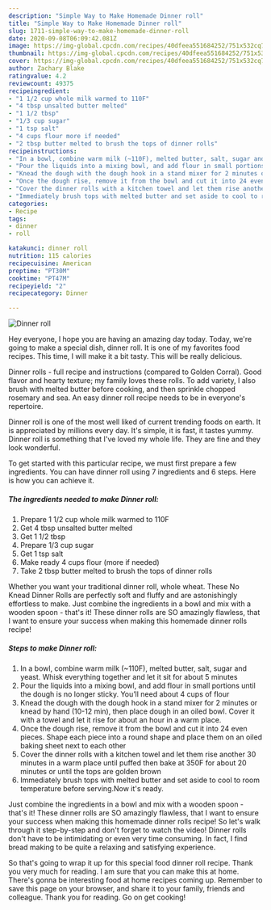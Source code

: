 ```yaml
---
description: "Simple Way to Make Homemade Dinner roll"
title: "Simple Way to Make Homemade Dinner roll"
slug: 1711-simple-way-to-make-homemade-dinner-roll
date: 2020-09-08T06:09:42.081Z
image: https://img-global.cpcdn.com/recipes/40dfeea551684252/751x532cq70/dinner-roll-recipe-main-photo.jpg
thumbnail: https://img-global.cpcdn.com/recipes/40dfeea551684252/751x532cq70/dinner-roll-recipe-main-photo.jpg
cover: https://img-global.cpcdn.com/recipes/40dfeea551684252/751x532cq70/dinner-roll-recipe-main-photo.jpg
author: Zachary Blake
ratingvalue: 4.2
reviewcount: 49375
recipeingredient:
- "1 1/2 cup whole milk warmed to 110F"
- "4 tbsp unsalted butter melted"
- "1 1/2 tbsp"
- "1/3 cup sugar"
- "1 tsp salt"
- "4 cups flour more if needed"
- "2 tbsp butter melted to brush the tops of dinner rolls"
recipeinstructions:
- "In a bowl, combine warm milk (~110F), melted butter, salt, sugar and yeast. Whisk everything together and let it sit for about 5 minutes"
- "Pour the liquids into a mixing bowl, and add flour in small portions until the dough is no longer sticky. You’ll need about 4 cups of flour"
- "Knead the dough with the dough hook in a stand mixer for 2 minutes or knead by hand (10-12 min), then place dough in an oiled bowl. Cover it with a towel and let it rise for about an hour in a warm place."
- "Once the dough rise, remove it from the bowl and cut it into 24 even pieces. Shape each piece into a round shape and place them on an oiled baking sheet next to each other"
- "Cover the dinner rolls with a kitchen towel and let them rise another 30 minutes in a warm place until puffed then bake at 350F for about 20 minutes or until the tops are golden brown"
- "Immediately brush tops with melted butter and set aside to cool to room temperature before serving.Now it&#39;s ready."
categories:
- Recipe
tags:
- dinner
- roll

katakunci: dinner roll 
nutrition: 115 calories
recipecuisine: American
preptime: "PT30M"
cooktime: "PT47M"
recipeyield: "2"
recipecategory: Dinner

---
```



![Dinner roll](https://img-global.cpcdn.com/recipes/40dfeea551684252/751x532cq70/dinner-roll-recipe-main-photo.jpg)

Hey everyone, I hope you are having an amazing day today. Today, we're going to make a special dish, dinner roll. It is one of my favorites food recipes. This time, I will make it a bit tasty. This will be really delicious.

Dinner rolls - full recipe and instructions (compared to Golden Corral). Good flavor and hearty texture; my family loves these rolls. To add variety, I also brush with melted butter before cooking, and then sprinkle chopped rosemary and sea. An easy dinner roll recipe needs to be in everyone&#39;s repertoire.

Dinner roll is one of the most well liked of current trending foods on earth. It is appreciated by millions every day. It's simple, it is fast, it tastes yummy. Dinner roll is something that I've loved my whole life. They are fine and they look wonderful.


To get started with this particular recipe, we must first prepare a few ingredients. You can have dinner roll using 7 ingredients and 6 steps. Here is how you can achieve it.

<!--inarticleads1-->

##### The ingredients needed to make Dinner roll:

1. Prepare 1 1/2 cup whole milk warmed to 110F
1. Get 4 tbsp unsalted butter melted
1. Get 1 1/2 tbsp
1. Prepare 1/3 cup sugar
1. Get 1 tsp salt
1. Make ready 4 cups flour (more if needed)
1. Take 2 tbsp butter melted to brush the tops of dinner rolls


Whether you want your traditional dinner roll, whole wheat. These No Knead Dinner Rolls are perfectly soft and fluffy and are astonishingly effortless to make. Just combine the ingredients in a bowl and mix with a wooden spoon - that&#39;s it! These dinner rolls are SO amazingly flawless, that I want to ensure your success when making this homemade dinner rolls recipe! 

<!--inarticleads2-->

##### Steps to make Dinner roll:

1. In a bowl, combine warm milk (~110F), melted butter, salt, sugar and yeast. Whisk everything together and let it sit for about 5 minutes
1. Pour the liquids into a mixing bowl, and add flour in small portions until the dough is no longer sticky. You’ll need about 4 cups of flour
1. Knead the dough with the dough hook in a stand mixer for 2 minutes or knead by hand (10-12 min), then place dough in an oiled bowl. Cover it with a towel and let it rise for about an hour in a warm place.
1. Once the dough rise, remove it from the bowl and cut it into 24 even pieces. Shape each piece into a round shape and place them on an oiled baking sheet next to each other
1. Cover the dinner rolls with a kitchen towel and let them rise another 30 minutes in a warm place until puffed then bake at 350F for about 20 minutes or until the tops are golden brown
1. Immediately brush tops with melted butter and set aside to cool to room temperature before serving.Now it&#39;s ready.


Just combine the ingredients in a bowl and mix with a wooden spoon - that&#39;s it! These dinner rolls are SO amazingly flawless, that I want to ensure your success when making this homemade dinner rolls recipe! So let&#39;s walk through it step-by-step and don&#39;t forget to watch the video! Dinner rolls don&#39;t have to be intimidating or even very time consuming. In fact, I find bread making to be quite a relaxing and satisfying experience. 

So that's going to wrap it up for this special food dinner roll recipe. Thank you very much for reading. I am sure that you can make this at home. There's gonna be interesting food at home recipes coming up. Remember to save this page on your browser, and share it to your family, friends and colleague. Thank you for reading. Go on get cooking!
